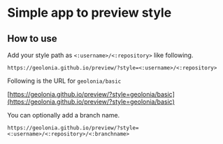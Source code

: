 # Simple app to preview style

## How to use

Add your style path as `<:username>/<:repository>` like following.

```shell
https://geolonia.github.io/preview/?style=<:username>/<:repository>
```

Following is the URL for `geolonia/basic`

[https://geolonia.github.io/preview/?style=geolonia/basic](https://geolonia.github.io/preview/?style=geolonia/basic)

You can optionally add a branch name.

```shell
https://geolonia.github.io/preview/?style=<:username>/<:repository>/<:branchname>
```
